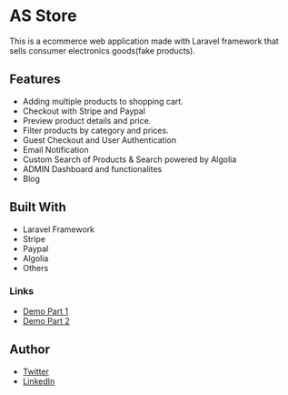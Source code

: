 # AS Store

This is a ecommerce web application made with Laravel framework that sells consumer electronics goods(fake products).

## Features
- Adding multiple products to shopping cart.
- Checkout with Stripe and Paypal
- Preview product details and price.
- Filter products by category and prices.
- Guest Checkout and User Authentication
- Email Notification
- Custom Search of Products & Search powered by Algolia
- ADMIN Dashboard and functionalites
- Blog 

## Built With
- Laravel Framework 
- Stripe
- Paypal
- Algolia
- Others

### Links
- [Demo Part 1](https://youtu.be/kEJXAN5LzNg)
- [Demo Part 2](https://youtu.be/QGxAdIOj5kI)


## Author
- [Twitter](https://twitter.com/albert_sigsbert)
- [LinkedIn](https://www.linkedin.com/in/albertsigsbert/)

